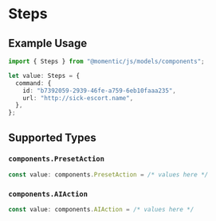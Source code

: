 # Steps

## Example Usage

```typescript
import { Steps } from "@momentic/js/models/components";

let value: Steps = {
  command: {
    id: "b7392059-2939-46fe-a759-6eb10faaa235",
    url: "http://sick-escort.name",
  },
};
```

## Supported Types

### `components.PresetAction`

```typescript
const value: components.PresetAction = /* values here */
```

### `components.AIAction`

```typescript
const value: components.AIAction = /* values here */
```

